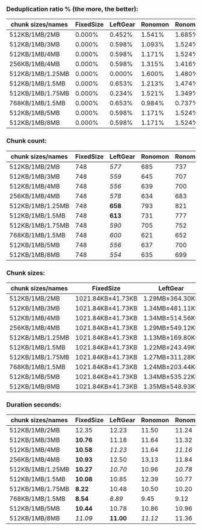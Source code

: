 ### Deduplication ratio % (the more, the better):

| chunk sizes/names | FixedSize | LeftGear | Ronomon | Ronomon64 | Buzhash32_64 | Buzhash32Reg_64 | Buzhash64_48 | Buzhash64_64 | Buzhash64_256 | Buzhash64Reg_48 | Buzhash64Reg_64 | Buzhash64Reg_256 | FastCdc2016 | FastCdc2020 | Restic | StadiaCdc | Casync | Ronomon |
|-------------------|-----------|----------|---------|-----------|--------------|-----------------|--------------|--------------|---------------|-----------------|-----------------|------------------|-------------|-------------|--------|-----------|--------|---------|
| 512KB/1MB/2MB     | 0.000%    | 0.452%   | 1.541%  | 1.685%    | **2.049%**   | *1.823%*        | 0.994%       | 1.516%       | *1.838%*      | 1.595%          | 1.645%          | 1.716%           | 0.682%      | 0.949%      | 1.420% | 1.335%    | 0.572% | 1.541%  |
| 512KB/1MB/3MB     | 0.000%    | 0.598%   | 1.093%  | 1.524%    | **2.045%**   | *1.823%*        | 0.726%       | 1.512%       | *1.838%*      | 1.291%          | 1.645%          | 1.716%           | 1.115%      | 0.949%      | 1.420% | 1.335%    | 1.042% | 1.093%  |
| 512KB/1MB/4MB     | 0.000%    | 0.598%   | 1.171%  | 1.524%    | **2.049%**   | *1.823%*        | 0.726%       | 1.516%       | *1.838%*      | 1.291%          | 1.514%          | 1.716%           | 0.949%      | 0.949%      | 1.420% | 1.335%    | 1.042% | 1.171%  |
| 256KB/1MB/4MB     | 0.000%    | 0.598%   | 1.315%  | 1.416%    | **2.430%**   | *2.285%*        | 0.822%       | 2.102%       | 1.999%        | 1.419%          | 1.994%          | *2.228%*         | 0.949%      | 0.949%      | 1.940% | 1.086%    | 1.042% | 1.315%  |
| 512KB/1MB/1.25MB  | 0.000%    | 0.000%   | 1.600%  | 1.480%    | **2.131%**   | *1.823%*        | 0.766%       | 1.321%       | 1.305%        | 1.029%          | *1.975%*        | 1.716%           | 0.542%      | 0.904%      | 1.415% | 1.116%    | 0.581% | 1.600%  |
| 512KB/1MB/1.5MB   | 0.000%    | 0.653%   | 1.213%  | 1.474%    | **2.045%**   | *1.806%*        | 0.442%       | 1.512%       | *1.836%*      | 1.298%          | 1.538%          | 1.698%           | 0.823%      | 0.894%      | 1.621% | 1.441%    | 1.224% | 1.213%  |
| 512KB/1MB/1.75MB  | 0.000%    | 0.234%   | 1.521%  | 1.349%    | **2.049%**   | *1.823%*        | 0.961%       | 1.516%       | *1.838%*      | 1.436%          | 1.538%          | 1.716%           | 1.115%      | 1.067%      | 1.420% | 1.428%    | 0.975% | 1.521%  |
| 768KB/1MB/1.5MB   | 0.000%    | 0.653%   | 0.984%  | 0.737%    | 0.608%       | 1.310%          | 0.283%       | *1.486%*     | **1.763%**    | 0.532%          | 0.909%          | *1.452%*         | 0.287%      | 0.520%      | 1.041% | 0.554%    | 0.682% | 0.984%  |
| 512KB/1MB/5MB     | 0.000%    | 0.598%   | 1.171%  | 1.524%    | **2.049%**   | *1.823%*        | 0.726%       | 1.516%       | *1.838%*      | 1.291%          | 1.514%          | 1.716%           | 0.949%      | 0.949%      | 1.420% | 1.335%    | 1.042% | 1.171%  |
| 512KB/1MB/8MB     | 0.000%    | 0.598%   | 1.171%  | 1.524%    | **2.049%**   | *1.823%*        | 0.726%       | 1.516%       | *1.838%*      | 1.291%          | 1.514%          | 1.716%           | 0.949%      | 0.949%      | 1.420% | 1.335%    | 1.042% | 1.171%  |

### Chunk count:

| chunk sizes/names | FixedSize | LeftGear | Ronomon | Ronomon64 | Buzhash32_64 | Buzhash32Reg_64 | Buzhash64_48 | Buzhash64_64 | Buzhash64_256 | Buzhash64Reg_48 | Buzhash64Reg_64 | Buzhash64Reg_256 | FastCdc2016 | FastCdc2020 | Restic | StadiaCdc | Casync | Ronomon |
|-------------------|-----------|----------|---------|-----------|--------------|-----------------|--------------|--------------|---------------|-----------------|-----------------|------------------|-------------|-------------|--------|-----------|--------|---------|
| 512KB/1MB/2MB     | 748       | *577*    | 685     | 737       | 1079         | 1124            | **539**      | 881          | 905           | 750             | 996             | 1020             | *608*       | 634         | 864    | 740       | 616    | 685     |
| 512KB/1MB/3MB     | 748       | *559*    | 645     | 707       | 1074         | 1120            | **464**      | 855          | 886           | 701             | 980             | 1009             | 598         | 604         | 841    | 695       | *556*  | 645     |
| 512KB/1MB/4MB     | 748       | *556*    | 639     | 700       | 1071         | 1120            | **446**      | 847          | 881           | 694             | 976             | 1009             | 596         | 598         | 834    | 688       | *540*  | 639     |
| 256KB/1MB/4MB     | 748       | *578*    | 634     | 683       | 1776         | 1798            | **537**      | 1307         | 1363          | 689             | 1423            | 1452             | *622*       | 626         | 1277   | 687       | 667    | 634     |
| 512KB/1MB/1.25MB  | 748       | **658**  | 793     | 821       | 1110         | 1151            | *695*        | 950          | 966           | 888             | 1053            | 1073             | *661*       | 850         | 942    | 874       | 747    | 793     |
| 512KB/1MB/1.5MB   | 748       | **613**  | 731     | 777       | 1091         | 1134            | *624*        | 919          | 932           | 813             | 1027            | 1041             | *634*       | 710         | 907    | 798       | 685    | 731     |
| 512KB/1MB/1.75MB  | 748       | *590*    | 705     | 752       | 1084         | 1127            | **580**      | 893          | 918           | 776             | 1006            | 1029             | *618*       | 659         | 882    | 761       | 651    | 705     |
| 768KB/1MB/1.5MB   | 748       | *600*    | 621     | 652       | 810          | 862             | **563**      | 716          | 727           | 745             | 830             | 827              | 613         | 699         | 708    | 734       | *603*  | 621     |
| 512KB/1MB/5MB     | 748       | *556*    | 637     | 700       | 1071         | 1120            | **431**      | 846          | 881           | 688             | 974             | 1009             | 595         | 596         | 830    | 687       | *535*  | 637     |
| 512KB/1MB/8MB     | 748       | *554*    | 635     | 699       | 1070         | 1120            | **417**      | 845          | 881           | 687             | 974             | 1009             | 595         | 596         | 827    | 685       | *530*  | 635     |

### Chunk sizes:

| chunk sizes/names | FixedSize         | LeftGear        | Ronomon           | Ronomon64          | Buzhash32_64      | Buzhash32Reg_64   | Buzhash64_48    | Buzhash64_64      | Buzhash64_256     | Buzhash64Reg_48    | Buzhash64Reg_64   | Buzhash64Reg_256  | FastCdc2016     | FastCdc2020       | Restic            | StadiaCdc          | Casync             | Ronomon           |
|-------------------|-------------------|-----------------|-------------------|--------------------|-------------------|-------------------|-----------------|-------------------|-------------------|--------------------|-------------------|-------------------|-----------------|-------------------|-------------------|--------------------|--------------------|-------------------|
| 512KB/1MB/2MB     | 1021.84KB±41.73KB | 1.29MB±364.30KB | 1.09MB±495.39KB   | 1.01MB±458.65KB    | 708.37KB±287.86KB | 680.01KB±240.93KB | 1.38MB±542.69KB | 867.58KB±443.68KB | 844.57KB±422.65KB | 1019.11KB±402.12KB | 767.41KB±319.03KB | 749.35KB±306.59KB | 1.23MB±335.28KB | 1.18MB±281.12KB   | 884.65KB±467.54KB | 1.01MB±401.49KB    | 1.21MB±548.43KB    | 1.09MB±495.39KB   |
| 512KB/1MB/3MB     | 1021.84KB±41.73KB | 1.34MB±481.11KB | 1.16MB±656.43KB   | 1.06MB±581.31KB    | 711.67KB±325.40KB | 682.44KB±257.74KB | 1.61MB±845.09KB | 893.96KB±553.22KB | 862.68KB±503.01KB | 1.06MB±551.60KB    | 779.93KB±376.64KB | 757.52KB±346.65KB | 1.25MB±397.24KB | 1.24MB±366.57KB   | 908.84KB±569.92KB | 1.07MB±536.02KB    | 1.34MB±795.78KB    | 1.16MB±656.43KB   |
| 512KB/1MB/4MB     | 1021.84KB±41.73KB | 1.34MB±514.56KB | 1.17MB±709.31KB   | 1.07MB±614.52KB    | 713.67KB±346.58KB | 682.44KB±257.74KB | 1.67MB±1.00MB   | 902.40KB±600.74KB | 867.58KB±534.36KB | 1.08MB±603.32KB    | 783.13KB±406.51KB | 757.52KB±347.44KB | 1.25MB±446.64KB | 1.25MB±426.76KB   | 916.47KB±627.36KB | 1.08MB±577.22KB    | 1.38MB±902.26KB    | 1.17MB±709.31KB   |
| 256KB/1MB/4MB     | 1021.84KB±41.73KB | 1.29MB±549.12KB | 1.18MB±735.37KB   | 1.09MB±649.12KB    | 430.37KB±313.04KB | 425.10KB±279.19KB | 1.39MB±1.04MB   | 584.80KB±562.31KB | 560.77KB±500.44KB | 1.08MB±865.96KB    | 537.13KB±463.78KB | 526.40KB±431.46KB | 1.20MB±480.54KB | 1.19MB±465.34KB   | 598.54KB±584.77KB | 1.09MB±790.50KB    | 1.12MB±907.76KB    | 1.18MB±735.37KB   |
| 512KB/1MB/1.25MB  | 1021.84KB±41.73KB | 1.13MB±169.80KB | 963.85KB±276.75KB | 930.98KB±279.92KB  | 688.59KB±218.75KB | 664.06KB±186.60KB | 1.07MB±253.54KB | 804.56KB±292.15KB | 791.24KB±290.42KB | 860.74KB±229.66KB  | 725.87KB±219.64KB | 712.34KB±213.96KB | 1.13MB±159.47KB | 899.22KB±248.13KB | 811.40KB±293.71KB | 874.53KB±231.05KB  | 1023.21KB±277.08KB | 963.85KB±276.75KB |
| 512KB/1MB/1.5MB   | 1021.84KB±41.73KB | 1.22MB±243.49KB | 1.02MB±365.62KB   | 983.70KB±351.73KB  | 700.58KB±252.92KB | 674.02KB±213.68KB | 1.20MB±357.34KB | 831.70KB±353.03KB | 820.10KB±345.90KB | 940.14KB±304.91KB  | 744.24KB±259.52KB | 734.23KB±256.41KB | 1.18MB±246.70KB | 1.05MB±237.78KB   | 842.71KB±361.13KB | 957.81KB±299.21KB  | 1.09MB±371.94KB    | 1.02MB±365.62KB   |
| 512KB/1MB/1.75MB  | 1021.84KB±41.73KB | 1.27MB±311.28KB | 1.06MB±437.54KB   | 1016.40KB±412.78KB | 705.11KB±275.04KB | 678.20KB±233.22KB | 1.29MB±456.44KB | 855.92KB±407.64KB | 832.61KB±388.94KB | 984.97KB±347.52KB  | 759.78KB±295.09KB | 742.80KB±285.13KB | 1.21MB±293.12KB | 1.13MB±253.73KB   | 866.59KB±418.81KB | 1004.38KB±355.94KB | 1.15MB±468.33KB    | 1.06MB±437.54KB   |
| 768KB/1MB/1.5MB   | 1021.84KB±41.73KB | 1.24MB±203.44KB | 1.20MB±281.98KB   | 1.14MB±280.23KB    | 943.62KB±222.65KB | 886.70KB±153.74KB | 1.33MB±245.51KB | 1.04MB±297.25KB   | 1.03MB±283.45KB   | 1.00MB±210.22KB    | 920.89KB±176.72KB | 924.23KB±182.13KB | 1.22MB±203.33KB | 1.07MB±220.12KB   | 1.05MB±297.19KB   | 1.02MB±221.82KB    | 1.24MB±284.37KB    | 1.20MB±281.98KB   |
| 512KB/1MB/5MB     | 1021.84KB±41.73KB | 1.34MB±535.22KB | 1.17MB±736.22KB   | 1.07MB±624.14KB    | 713.67KB±355.79KB | 682.44KB±257.74KB | 1.73MB±1.18MB   | 903.47KB±611.47KB | 867.58KB±536.04KB | 1.08MB±672.84KB    | 784.74KB±419.21KB | 757.52KB±347.44KB | 1.25MB±459.42KB | 1.25MB±461.59KB   | 920.89KB±674.39KB | 1.09MB±591.29KB    | 1.40MB±962.75KB    | 1.17MB±736.22KB   |
| 512KB/1MB/8MB     | 1021.84KB±41.73KB | 1.35MB±548.93KB | 1.18MB±755.28KB   | 1.07MB±636.89KB    | 714.33KB±364.77KB | 682.44KB±257.74KB | 1.79MB±1.38MB   | 904.54KB±627.34KB | 867.58KB±536.04KB | 1.09MB±681.15KB    | 784.74KB±419.21KB | 757.52KB±347.44KB | 1.25MB±459.42KB | 1.25MB±461.59KB   | 924.23KB±710.24KB | 1.09MB±611.47KB    | 1.41MB±1019.12KB   | 1.18MB±755.28KB   |

### Duration seconds:

| chunk sizes/names | FixedSize | LeftGear  | Ronomon | Ronomon64 | Buzhash32_64 | Buzhash32Reg_64 | Buzhash64_48 | Buzhash64_64 | Buzhash64_256 | Buzhash64Reg_48 | Buzhash64Reg_64 | Buzhash64Reg_256 | FastCdc2016 | FastCdc2020 | Restic | StadiaCdc | Casync | Ronomon |
|-------------------|-----------|-----------|---------|-----------|--------------|-----------------|--------------|--------------|---------------|-----------------|-----------------|------------------|-------------|-------------|--------|-----------|--------|---------|
| 512KB/1MB/2MB     | 12.35     | 12.23     | 11.50   | 11.24     | 11.12        | *10.86*         | 11.85        | 11.22        | 11.26         | 11.95           | 11.40           | 11.17            | **10.75**   | *10.79*     | 11.27  | 10.92     | 17.57  | 11.97   |
| 512KB/1MB/3MB     | **10.76** | 11.18     | 11.64   | 11.32     | 11.64        | 11.35           | 12.64        | 11.73        | 11.57         | 11.83           | *11.13*         | 11.36            | 11.39       | 11.37       | 13.22  | *10.96*   | 18.54  | 11.42   |
| 512KB/1MB/4MB     | **10.58** | *11.23*   | 11.64   | *11.16*   | 13.08        | 11.69           | 12.22        | 12.54        | 12.74         | 12.23           | 11.67           | 13.30            | 11.45       | 11.50       | 11.99  | 11.27     | 18.93  | 12.31   |
| 256KB/1MB/4MB     | **10.93** | 12.50     | 13.13   | 11.84     | 13.04        | 13.36           | 13.42        | 14.27        | 13.11         | 13.48           | 14.36           | 13.07            | 11.73       | *11.24*     | 12.69  | *11.46*   | 20.43  | 12.01   |
| 512KB/1MB/1.25MB  | **10.27** | *10.70*   | 10.96   | *10.78*   | 10.87        | 11.05           | 11.95        | 11.25        | 11.41         | 11.65           | 11.32           | 11.41            | 10.81       | 10.81       | 11.32  | 11.05     | 16.55  | 10.93   |
| 512KB/1MB/1.5MB   | **10.08** | 10.85     | 12.39   | 10.77     | 11.17        | 11.19           | 12.08        | 11.33        | 11.64         | 12.03           | 11.52           | 11.19            | *10.73*     | *10.63*     | 11.61  | 10.85     | 17.23  | 11.85   |
| 512KB/1MB/1.75MB  | **8.22**  | 10.48     | 10.50   | 10.20     | 10.40        | *9.02*          | 9.60         | 9.47         | 9.26          | 9.63            | 9.26            | 9.18             | *9.08*      | 9.21        | 9.98   | 9.17      | 14.53  | 9.26    |
| 768KB/1MB/1.5MB   | **8.54**  | *8.89*    | 9.45    | 9.12      | *8.90*       | 9.00            | 10.16        | 9.58         | 9.40          | 10.04           | 10.46           | 10.20            | 9.87        | 10.41       | 10.61  | 10.65     | 14.90  | 10.77   |
| 512KB/1MB/5MB     | **10.44** | 10.78     | 10.86   | 10.96     | 11.21        | 11.19           | 11.82        | 10.86        | 11.51         | 11.98           | 11.77           | 11.35            | 10.97       | *10.60*     | 11.56  | *10.77*   | 16.94  | 10.81   |
| 512KB/1MB/8MB     | *11.09*   | **11.00** | *11.12* | 11.36     | 12.16        | 12.51           | 12.91        | 12.61        | 13.08         | 13.04           | 12.72           | 12.61            | 11.33       | 11.70       | 12.90  | 12.13     | 18.80  | 12.48   |
